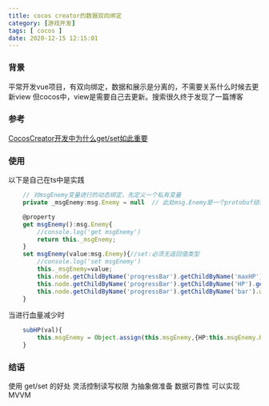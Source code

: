 ```yaml
---
title: cocos creator的数据双向绑定
category: [游戏开发]
tags: [ cocos ]
date: 2020-12-15 12:15:01
---
```



### 背景
平常开发vue项目，有双向绑定，数据和展示是分离的，不需要关系什么时候去更新view
但cocos中，view是需要自己去更新。搜索很久终于发现了一篇博客

### 参考
[CocosCreator开发中为什么get/set如此重要](https://cloud.tencent.com/developer/news/447233#)

### 使用
以下是自己在ts中是实践
```ts
    // 对msgEnemy变量进行的动态绑定，先定义一个私有变量
    private _msgEnemy:msg.Enemy = null  // 此处msg.Enemy是一个protobuf结构

    @property
    get msgEnemy():msg.Enemy{
        //console.log('get msgEnemy')
        return this._msgEnemy;
    }
    set msgEnemy(value:msg.Enemy){//set:必须无返回值类型
        //console.log('set msgEnemy')
        this._msgEnemy=value;
        this.node.getChildByName('progressBar').getChildByName('maxHP').getComponent(cc.Label).string = this._msgEnemy.MaxHP.toString()
        this.node.getChildByName('progressBar').getChildByName('HP').getComponent(cc.Label).string = this._msgEnemy.HP.toString()
        this.node.getChildByName('progressBar').getChildByName('bar').width = Math.ceil(this._msgEnemy.HP/this._msgEnemy.MaxHP)*100
    }
```

当进行血量减少时
```ts
    subHP(val){
        this.msgEnemy = Object.assign(this.msgEnemy,{HP:this.msgEnemy.HP - val}); // 只有整个替换才会触发set
    }
```

### 结语

使用 get/set 的好处
灵活控制读写权限
为抽象做准备
数据可靠性
可以实现 MVVM